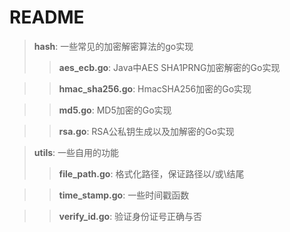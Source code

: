 # README
> **hash**: 一些常见的加密解密算法的go实现
>> **aes_ecb.go**: Java中AES SHA1PRNG加密解密的Go实现

>> **hmac_sha256.go**: HmacSHA256加密的Go实现

>> **md5.go**: MD5加密的Go实现

>> **rsa.go**: RSA公私钥生成以及加解密的Go实现


> **utils**: 一些自用的功能
>> **file_path.go**: 格式化路径，保证路径以/或\结尾

>> **time_stamp.go**: 一些时间戳函数

>> **verify_id.go**: 验证身份证号正确与否
